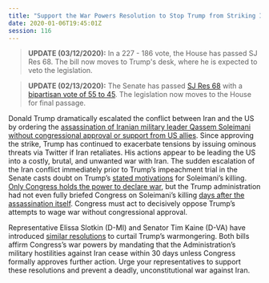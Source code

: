 ```yaml
---
title: "Support the War Powers Resolution to Stop Trump from Striking Iran - Passed House and Senate"
date: 2020-01-06T19:45:01Z
session: 116
---
```

>**UPDATE (03/12/2020):** In a 227 - 186 vote, the House has passed SJ Res 68. The bill now moves to Trump's desk, where he is expected to veto the legislation.

>**UPDATE (02/13/2020):** The Senate has passed [SJ Res 68](https://www.congress.gov/bill/116th-congress/senate-joint-resolution/68) with a [bipartisan vote of 55 to 45](https://www.nytimes.com/2020/02/13/us/politics/iran-war-powers-trump.html). The legislation now moves to the House for final passage. 

Donald Trump dramatically escalated the conflict between Iran and the US by ordering the [assassination of Iranian military leader Qassem Soleimani](https://www.npr.org/2020/01/02/793208096/iraqi-tv-says-top-iranian-military-leader-killed-in-rocket-strikes-on-iraqi-airp) [without congressional approval or support from US allies](https://www.washingtonpost.com/world/us-killing-of-irans-top-commander-rattles-european-allies/2020/01/03/0012822e-2e19-11ea-bffe-020c88b3f120_story.html). Since approving the strike, Trump has continued to exacerbate tensions by issuing ominous threats via Twitter if Iran retaliates. His actions appear to be leading the US into a costly, brutal, and unwanted war with Iran. The sudden escalation of the Iran conflict immediately prior to Trump’s impeachment trial in the Senate casts doubt on Trump’s [stated motivations](https://www.cbsnews.com/news/secretary-of-state-mike-pompeo-says-trump-administration-will-do-our-best-to-provide-details-of-threats-that-justified/) for Soleimani’s killing. [Only Congress holds the power to declare war](https://www.law.cornell.edu/constitution/articlei#section8), but the Trump administration had not even fully briefed Congress on Soleimani’s killing [days after the assassination itself](https://www.politico.com/news/2020/01/06/trump-soleimani-briefing-094713). Congress must act to decisively oppose Trump’s attempts to wage war without congressional approval. 
 
Representative Elissa Slotkin (D-MI) and Senator Tim Kaine (D-VA) have introduced [similar resolutions](https://www.congress.gov/bill/116th-congress/senate-joint-resolution/68) to curtail Trump’s warmongering. Both bills affirm Congress’s war powers by mandating that the Administration’s military hostilities against Iran cease within 30 days unless Congress formally approves further action. Urge your representatives to support these resolutions and prevent a deadly, unconstitutional war against Iran. 
